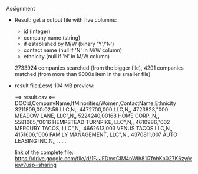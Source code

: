 Assignment

 - Result:
   get a output file with five columns: 
      - id (integer)
      - company name (string) 
      - if established by M/W (binary 'Y'/'N')
      - contact name (null if 'N' in M/W column)
      - ethnicity (null if 'N' in M/W column) 
   
   2733924  companies searched (from the bigger file),
   4291  companies matched (from more than 9000s item in the smaller file)

 - result file:(.csv)
   104 MB
   preview:
   
   ==> result.csv <==
   DOCid,CompanyName,IfMinorities/Women,ContactName,Ethnicity
   3211809,00:02:59 LLC,N,,
   4472700,000 LLC,N,,
   4723823,"000 MEADOW LANE, LLC",N,,
   5224240,00168 HOME CORP.,N,,
   5581065,"0016 HEMPSTEAD TURNPIKE, LLC",N,,
   4610986,"002 MERCURY TACOS, LLC",N,,
   4662613,003 VENUS TACOS LLC,N,,
   4151606,"006 FAMILY MANAGEMENT, LLC",N,,
   4370811,007 AUTO LEASING INC,N,,
   ......
   
   link of the complete file: https://drive.google.com/file/d/1FJJFDxvtCIM4nWIh81l7fnhKn027K6zy/view?usp=sharing
   
   
 
